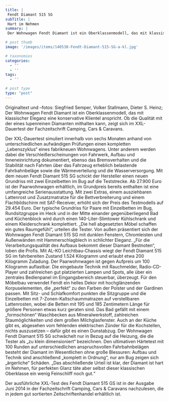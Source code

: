 ```yaml
---
title: |
 Fendt Diamant 515 SG
subTitle: |
 Hart im Nehmen
summary: |
 Der Wohnwagen Fendt Diamant ist ein Oberklassenmodell, das mit klassischer Eleganz eine konservative Klientel anspricht. Ob die Qualität mit der eines lupenreinen Diamanten mithalten kann, zeigt sich im XXL-Dauertest der Fachzeitschrift Camping, Cars & Caravans.

# post thumb
image: '/images/items/140530-Fendt-Diamant-515-SG-a-kl.jpg'

# taxonomies
categories: 
  - ''
  - ''
tags:
  - ''

# post type
type: "post"
---
```


Originaltext und –fotos: Siegfried Semper, Volker Stallmann, Dieter S. Heinz; Der Wohnwagen Fendt Diamant ist ein Oberklassenmodell, das mit klassischer Eleganz eine konservative Klientel anspricht. Ob die Qualität mit der eines lupenreinen Diamanten mithalten kann, zeigt sich im XXL-Dauertest der Fachzeitschrift Camping, Cars & Caravans.  

Der XXL-Dauertest simuliert innerhalb von sechs Monaten anhand von unterschiedlichen aufwändigen Prüfungen einen kompletten „Lebenszyklus“ eines fabrikneuen Wohnwagens. Unter anderem werden dabei die Verschleißerscheinungen von Fahrwerk, Aufbau und Inneneinrichtung dokumentiert, ebenso das Bremsverhalten und die Stabilität nach Fahrten über das Fahrzeug erheblich belastende Fahrbahnbeläge sowie die Wärmeverteilung und die Wasserversorgung. Mit dem neuen Fendt Diamant 515 SG schickt der Hersteller einen neuen Grundriss mit zwei Einzelbetten im Bug auf die Teststrecke. Ab 27.900 Euro ist der Paarwohnwagen erhältlich, im Grundpreis bereits enthalten ist eine umfangreiche Serienausstattung. Mit zwei Extras, einem ausziehbaren Lattenrost und Zusatzmatratze für die Bettverbreiterung und einem Flachbildschirm mit SAT-Receiver, erhöht sich der Preis des Testmodells auf 29.454 Euro. Der typische Grundriss für Paare mit Einzelbetten im Bug, Rundsitzgruppe im Heck und in der Mitte einander gegenüberliegend Bad und Küchenblock wird durch einen 140-Liter-Slimtower Kühlschrank und einem Kleiderschrank komplettiert. „Die hell abgesetzten Möbel schaffen ein gutes Raumgefühl“, urteilen die Tester. Von außen präsentiert sich der Wohnwagen Fendt Diamant 515 SG mit dunklen Fenstern, Chromleisten und Außenwänden mit Hammerschlagblech in schlichter Eleganz. „Für die Verarbeitungsqualität des Aufbaus bekommt dieser Diamant Bestnoten“, loben die Profis. Mit AL-KO Leichtbau-Chassis wiegt der Fendt Diamant 515 SG im fahrbereiten Zustand 1.524 Kilogramm und erlaubt etwa 200 Kilogramm Zuladung. Der Paarwohnwagen ist gegen Aufpreis um 100 Kilogramm auflastbar. Die eingebaute Technik mit Rauchmelder, Radio-CD-Player und zahlreichen gut platzierten Lampen und Spots, alle über ein zentrales Bedienpanel im Eingangsbereich steuerbar, überzeugt. Für den Möbelbau verwendet Fendt ein helles Dekor mit hochglänzenden Korpuselementen, die „perfekt“ zu den Farben der Polster und der Gardinen passen. Mit Sitz- und Schlafkomfort punkten die Sitzgruppe und die Einzelbetten mit 7-Zonen-Kaltschaummatrazen auf verstellbaren Lattenrosten, wobei die Betten mit 195 und 185 Zentimetern Länge für größere Personen etwas kurz geraten sind. Das Bad gefällt mit einem „formschönen“ Waschbecken aus Mineralwerkstoff, zahlreichen Staumöglichkeiten und dem großen Milchglasfenster. Auch an der Küche gibt es, abgesehen vom fehlenden elektrischen Zünder für die Kochstellen, nichts auszusetzen – dafür gibt es einen Dunstabzug. Der Wohnwagen Fendt Diamant 515 SG schwächelt nur in Bezug auf die Heizung, die die Tester als „zu klein dimensioniert“ bezeichnen. Den ultimativen Härtetest mit 100 Runden auf unterschiedlichen anspruchsvollen Fahrbahnbelägen besteht der Diamant im Wesentlichen ohne große Blessuren: Aufbau und Technik sind anschließend „komplett in Ordnung“, nur am Bug zeigen sich „ärgerliche“ Schäden. „Das abschließende Urteil ist klar, der Diamant ist hart im Nehmen, für perfekten Glanz täte aber selbst dieser klassischen Oberklasse ein wenig Feinschliff noch gut.“  

Der ausführliche XXL-Test des Fendt Diamant 515 GS ist in der Ausgabe Juni 2014 in der Fachzeitschrift Camping, Cars & Caravans nachzulesen, die in jedem gut sortierten Zeitschriftenhandel erhältlich ist.  